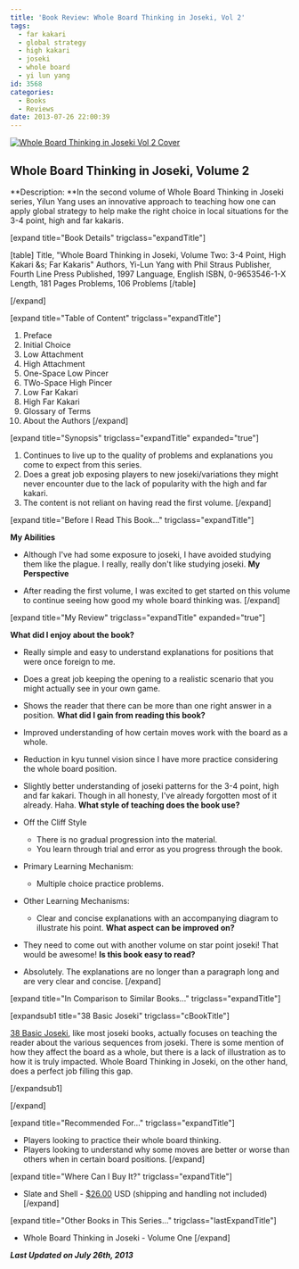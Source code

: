 ```yaml
---
title: 'Book Review: Whole Board Thinking in Joseki, Vol 2'
tags:
  - far kakari
  - global strategy
  - high kakari
  - joseki
  - whole board
  - yi lun yang
id: 3568
categories:
  - Books
  - Reviews
date: 2013-07-26 22:00:39
---
```


[![Whole Board Thinking in Joseki Vol 2 Cover](http://www.bengozen.com/wp-content/uploads/2013/07/Whole-Board-Joseki-2.jpg)](http://www.bengozen.com/wp-content/uploads/2013/07/Whole-Board-Joseki-2.jpg)

## Whole Board Thinking in Joseki, Volume 2

**Description: **In the second volume of Whole Board Thinking in Joseki series, Yilun Yang uses an innovative approach to teaching how one can apply global strategy to help make the right choice in local situations for the 3-4 point, high and far kakaris.

<!--more-->

[expand title="Book Details" trigclass="expandTitle"]

[table]
Title, "Whole Board Thinking in Joseki, Volume Two: 3-4 Point, High Kakari &amp;s; Far Kakaris"
Authors, Yi-Lun Yang with Phil Straus
Publisher, Fourth Line Press
Published, 1997
Language, English
ISBN, 0-9653546-1-X
Length, 181 Pages
Problems, 106 Problems
[/table]

[/expand]

[expand title="Table of Content" trigclass="expandTitle"]

1.  Preface
2.  Initial Choice
3.  Low Attachment
4.  High Attachment
5.  One-Space Low Pincer
6.  TWo-Space High Pincer
7.  Low Far Kakari
8.  High Far Kakari
9.  Glossary of Terms
10.  About the Authors
[/expand]

[expand title="Synopsis" trigclass="expandTitle" expanded="true"]

1.  Continues to live up to the quality of problems and explanations you come to expect from this series.
2.  Does a great job exposing players to new joseki/variations they might never encounter due to the lack of popularity with the high and far kakari.
3.  The content is not reliant on having read the first volume.
[/expand]

[expand title="Before I Read This Book..." trigclass="expandTitle"]

**My Abilities**

*   Although I've had some exposure to joseki, I have avoided studying them like the plague. I really, really don't like studying joseki.
**My Perspective**

*   After reading the first volume, I was excited to get started on this volume to continue seeing how good my whole board thinking was.
[/expand]

[expand title="My Review" trigclass="expandTitle" expanded="true"]

**What did I enjoy about the book?**

*   Really simple and easy to understand explanations for positions that were once foreign to me.
*   Does a great job keeping the opening to a realistic scenario that you might actually see in your own game.
*   Shows the reader that there can be more than one right answer in a position.
**What did I gain from reading this book?**

*   Improved understanding of how certain moves work with the board as a whole.
*   Reduction in kyu tunnel vision since I have more practice considering the whole board position.
*   Slightly better understanding of joseki patterns for the 3-4 point, high and far kakari. Though in all honesty, I've already forgotten most of it already. Haha.
**What style of teaching does the book use?**

*   Off the Cliff Style

    *   There is no gradual progression into the material.
    *   You learn through trial and error as you progress through the book.

*   Primary Learning Mechanism:

    *   Multiple choice practice problems.

*   Other Learning Mechanisms:

    *   Clear and concise explanations with an accompanying diagram to illustrate his point.
**What aspect can be improved on?**

*   They need to come out with another volume on star point joseki! That would be awesome!
**Is this book easy to read?**

*   Absolutely. The explanations are no longer than a paragraph long and are very clear and concise.
[/expand]

[expand title="In Comparison to Similar Books..." trigclass="expandTitle"]

[expandsub1 title="38 Basic Joseki" trigclass="cBookTitle"]

[38 Basic Joseki](http://www.bengozen.com/book-review-38-basic-joseki/ "Book Review: 38 Basic Joseki"), like most joseki books, actually focuses on teaching the reader about the various sequences from joseki. There is some mention of how they affect the board as a whole, but there is a lack of illustration as to how it is truly impacted. Whole Board Thinking in Joseki, on the other hand, does a perfect job filling this gap.

[/expandsub1]

[/expand]

[expand title="Recommended For..." trigclass="expandTitle"]

*   Players looking to practice their whole board thinking.
*   Players looking to understand why some moves are better or worse than others when in certain board positions.
[/expand]

[expand title="Where Can I Buy It?" trigclass="expandTitle"]

*   Slate and Shell - [$26.00](http://www.slateandshell.com/SSYY003.html "Slate and Shell Purchase Link") USD (shipping and handling not included)
[/expand]

[expand title="Other Books in This Series..." trigclass="lastExpandTitle"]

*   Whole Board Thinking in Joseki - Volume One
[/expand]

_**Last Updated on July 26th, 2013**_